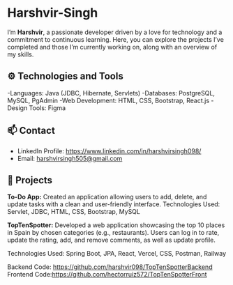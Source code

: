 # Harshvir-Singh

I’m **Harshvir**, a passionate developer driven by a love for technology and a commitment to continuous learning. Here, you can explore the projects I’ve completed and those I’m currently working on, along with an overview of my skills.

## ⚙️ Technologies and Tools
-Languages: Java (JDBC, Hibernate, Servlets)
-Databases: PostgreSQL, MySQL, PgAdmin
-Web Development: HTML, CSS, Bootstrap, React.js
-Design Tools: Figma

## 📫 Contact
- LinkedIn Profile: https://www.linkedin.com/in/harshvirsingh098/
- Email: harshvirsingh505@gmail.com

## 🚀 Projects
**To-Do App:** Created an application allowing users to add, delete, and update tasks with a clean and user-friendly interface.
Technologies Used: Servlet, JDBC, HTML, CSS, Bootstrap, MySQL

**TopTenSpotter:** Developed a web application showcasing the top 10 places in Spain by chosen categories (e.g., restaurants). Users can log in to rate, update the rating, add, and remove comments, as well as update profile.

Technologies Used: Spring Boot, JPA, React, Vercel, CSS, Postman, Railway

Backend Code: https://github.com/harshvir098/TopTenSpotterBackend
Frontend Code:https://github.com/hectorruiz572/TopTenSpotterFront
